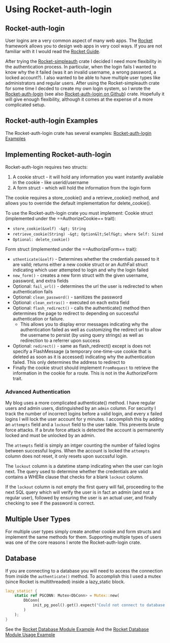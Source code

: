 # Using Rocket-auth-login

## Rocket-auth-login
User logins are a very common aspect of many web apps. The [Rocket](https://rocket.rs/) framework allows you to design web apps in very cool ways. If you are not familiar with it I would read the [Rocket Guide](https://rocket.rs/guide/).

After trying the [Rocket-simpleauth](https://crates.io/crates/rocket-simpleauth) crate I decided I need more flexibility in the authentication process.  In particular, when the login fails I wanted to know why the it failed (was it an invalid username, a wrong password, a locked account?).  I also wanted to be able to have multiple user types like administrators and regular users.
After using the Rocket-simpleauth crate for some time I decded to create my own login system, so I wrote the  [Rocket-auth-login](https://crates.io/crates/rocket-auth-login) (see also [Rocket-auth-login on Github](https://github.com/vishusandy/rocket-auth-login)) crate.  Hopefully it will give enough flexibility, although it comes at the expense of a more complicated setup.


## Rocket-auth-login Examples
The Rocket-auth-login crate has several examples:
[Rocket-auth-login Examples](https://github.com/vishusandy/rocket-auth-login/tree/master/examples)

## Implementing Rocket-auth-login
Rocket-auth-login requires two structs:
1. A cookie struct - it will hold any information you want instantly available in the cookie - like userid/username
2. A form struct - which will hold the information from the login form

The cookie requires a store_cookie() and a retrieve_cookie() method, and allows you to override the default implementation for delete_cookie().

To use the Rocket-auth-login crate you must implement:
Cookie struct (implemented under the ==AuthorizeCookie== trait):
- `store_cookie(&self) -&gt; String`
- `retrieve_cookie(String) -&gt; Option&lt;Self&gt; where Self: Sized`
- `Optional: delete_cookie()`

Form struct (implemented under the ==AuthorizeForm== trait):
- `uthenticate(&self)` - Determines whether the credentials passed to it are vaild; returns either a new cookie struct or an AuthFail struct indicating which user attempted to login and why the login failed
- `new_form()` - creates a new form struct with the given username, password, and extra fields
- Optional: `fail_url()` - determines the url the user is redirected to when authentication fails
- Optional: `clean_password()` - sanitizes the password
- Optional: `clean_extras()` - executed on each extra field
- Optional: `flash_redirect()` - calls the authenticate() method then determines the page to redirect to depending on successful authentication or failure.
    - This allows you to display error messages indicating why the authentication failed as well as customizing the redirect url to allow the username to persist (by using query strings) as well as redirection to a referrer upon success
- Optional: `redirect()` - same as flash_redirect() except is does not specify a FlashMessage (a temporary one-time-use cookie that is deleted as soon as it is accessed) indicating why the authentication failed.  This only determines the address to redirect to
- Finally the cookie struct should implement `FromRequest` to retrieve the information in the cookie for a route.  This is not in the AuthorizeForm trait.


### Advanced Authentication
My blog uses a more complicated authenticate() method.  I have regular users and admin users, distinguished by an `admin` column.  For security I track the number of incorrect logins before a valid login, and every x failed logins I will lock the user account for y minutes.  I accomplish this by adding an `attempts` field and a `lockout` field to the user table.  This prevents brute force attacks.  If a brute force attack is detected the account is permanently locked and must be unlocked by an admin.

The `attempts` field is simply an intger counting the number of failed logins between successful logins.  When the account is locked the `attempts` column does not reset, it only resets upon succssful login.

The `lockout` column is a datetime stamp indicating when the user can login next.  The query used to determine whether the credentials are valid contains a WHERe clause that checks for a blank `lockout` column.

If the `lockout` column is not empty the first query will fail, proceeding to the next SQL query which will verify the user is in fact an admin (and not a regular user), followed by ensuring the user is an actual user, and finally checking to see if the password is correct.

## Multiple User Types
For multiple user types simply create another cookie and form structs and implement the same methods for them.  Supporting multiple types of users was one of the core reasons I wrote the Rocket-auth-login crate.


## Database
If you are connecting to a database you will need to access the connection from inside the `authenticate()` method.  To accomplish this I used a mutex (since Rocket is multithreaded) inside a lazy_static block.
```rust
lazy_static! {
    static ref PGCONN: Mutex<DbConn> = Mutex::new(
        DbConn(
            init_pg_pool().get().expect("Could not connect to database.")
        )
    );
}
```

See the [Rocket Database Module Example](https://vishus.net/content/database.rs)
And the [Rocket Database Module Usage Example](https://vishus.net/content/rocket-dbconn-example.rs)



